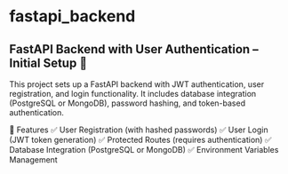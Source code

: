 # fastapi_backend
## FastAPI Backend with User Authentication – Initial Setup 🚀
This project sets up a FastAPI backend with JWT authentication, user registration, and login functionality. It includes database integration (PostgreSQL or MongoDB), password hashing, and token-based authentication.

🔹 Features
✅ User Registration (with hashed passwords)
✅ User Login (JWT token generation)
✅ Protected Routes (requires authentication)
✅ Database Integration (PostgreSQL or MongoDB)
✅ Environment Variables Management
